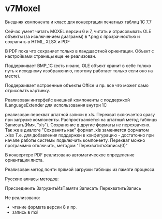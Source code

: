 # v7Moxel

Внешняя компонента и класс для конвертации печатных таблиц 1C 7.7

Сейчас умеет читать MOXEL версии 6 и 7, читать и отрисовывать OLE объекты (за исключением диаграмм) в *.png с прозрачностью и сохранять в HTML, XLSX и PDF

В PDF пока что сохраняет только в ландшафтной ориентации. Объект с настройками страницы еще не реализован.

Поддерживает BMP_1C (есть нюанс, OLE объект хранит в себе толоко путь к исходному изображению, поэтому работает только если оно на месте).

Поддерживает встроенные объекты Office и пр. все что может само отрисовать картинку.

Реализован интерфейс внешней компоненты с поддержкой ILanguageExtender для использования внутри 1С

реализован перехват штатной записи в xls.
Перехват включается сразу при загрузке компоненты.
Распространяется на штатный метод таблицы Записать(Имя, "xls"). Сохранение в другие форматы не перехвачено.
Так же в диалоге "Сохранить как" формат .xls заменяется форматом .xlsx
Т.е. для добавления поддержки в конфигурацию - достаточно при начале работы системы подключить компоненту.
Перехват можно программно отключить, методом "ПерехватитьЗапись(0)"

В конвертере PDF реализовано автоматическое определение ориентации листа.

Реализован метод почти прямой загрузки таблицы из памяти процесса.

Русские алиасы методов:

Присоединить
ЗагрузитьИзПамяти
Записать
ПерехватитьЗапись

Не реализовано:
- чтение формата версии 8 и пр.
- запись в mxl

